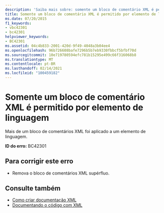 ```yaml
---
description: 'Saiba mais sobre: somente um bloco de comentário XML é permitido por elemento de linguagem'
title: Somente um bloco de comentário XML é permitido por elemento de linguagem
ms.date: 07/20/2015
f1_keywords:
- vbc42301
- bc42301
helpviewer_keywords:
- BC42301
ms.assetid: 04c4b833-2001-420d-9f49-4048a3b04ee4
ms.openlocfilehash: 96b726608bafe7296b5b7eb9330fbbcf5bfbf70d
ms.sourcegitcommit: 10e719780594efc781b15295e499c66f316068b8
ms.translationtype: MT
ms.contentlocale: pt-BR
ms.lasthandoff: 02/14/2021
ms.locfileid: "100459182"
---
```

# <a name="only-one-xml-comment-block-is-allowed-per-language-element"></a>Somente um bloco de comentário XML é permitido por elemento de linguagem

Mais de um bloco de comentários XML foi aplicado a um elemento de linguagem.  
  
 **ID do erro:** BC42301  
  
## <a name="to-correct-this-error"></a>Para corrigir este erro  
  
- Remova o bloco de comentários XML supérfluo.  
  
## <a name="see-also"></a>Consulte também

- [Como criar documentação XML](../programming-guide/program-structure/how-to-create-xml-documentation.md)
- [Documentando o código com XML](../programming-guide/program-structure/documenting-your-code-with-xml.md)
